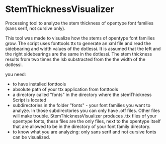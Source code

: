 # StemThicknessVisualizer
Processing tool to analyze the stem thickness of opentype font families (sans serif, not cursive only).

This tool was made to visualize how the stems of opentype font families grow.
The script uses fonttools ttx to generate an xml file and read the sidebearing and width values of the dotlessi.
It is assumed that the left and the right sidebearings are the same in the dotlessi.
The stem thickness results from two times the lsb substracted from the the width of the dotlessi.

you need:
- to have installed fonttools
- absolute path of your ttx application from fonttools
- a directory called "fonts" in the directory where the stemThickness Script is located
- subdirectories in the folder "fonts" - your font families you want to analyze. In those subdirectories you can only have .otf files.
  Other files will make trouble. StemThicknessVisualizer produces .ttx files of your opentype fonts, these files are the only files, next to the opentype itself that are allowed to be in the directory of your font family directory.
- to know what you are analyzing: only sans serif and not cursive fonts can be visualized.
